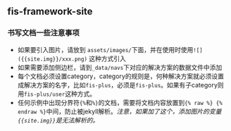 ## fis-framework-site

### 书写文档一些注意事项

- 如果要引入图片，请放到 `assets/images/`下面，并在使用时使用`![]({{site.img}}/xxx.png)` 这种方式引入
- 如果需要添加侧边栏，请到`_data/navs`下对应的解决方案的数据文件中添加
- 每个文档必须设置category，category的规则是，何种解决方案就必须设置成解决方案的名字，比如`fis-plus`，必须是`fis-plus`。如果有子category则用`fis-plus/user`这种方式。
- 任何示例中出现分界符`{%`和`%}`的文档，需要将文档内容放置到`{% raw %} {% endraw %}`中间，防止被jekyll解析。_注意，如果加了这个，添加图片的变量`{{site.img}}`是无法解析的。_
